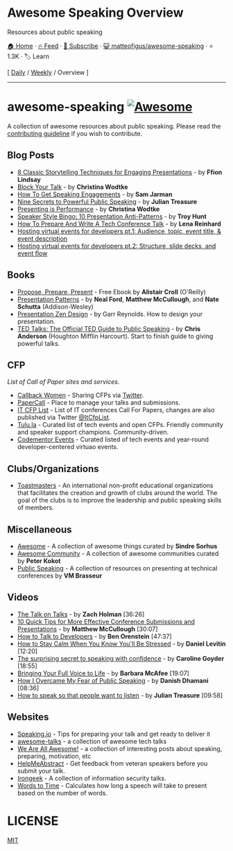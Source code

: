 # Awesome Speaking Overview

Resources about public speaking

[🏠 Home](/README.md) · [🔥 Feed](https://www.trackawesomelist.com/matteofigus/awesome-speaking/rss.xml) · [📮 Subscribe](https://trackawesomelist.us17.list-manage.com/subscribe?u=d2f0117aa829c83a63ec63c2f&id=36a103854c) · [😺 matteofigus/awesome-speaking](https://github.com/matteofigus/awesome-speaking) · ⭐ 1.3K · 🏷️ Learn

[ [Daily](/content/matteofigus/awesome-speaking/README.md) / [Weekly](/content/matteofigus/awesome-speaking/week/README.md) / Overview ]

---

# awesome-speaking [![Awesome](https://cdn.rawgit.com/sindresorhus/awesome/d7305f38d29fed78fa85652e3a63e154dd8e8829/media/badge.svg)](https://github.com/sindresorhus/awesome)

A collection of awesome resources about public speaking. Please read the [contributing guideline](https://github.com/matteofigus/awesome-speaking/blob/master/README.md/contributing.md) if you wish to contribute.

## Blog Posts

*   [8 Classic Storytelling Techniques for Engaging Presentations](https://www.sparkol.com/en/Blog/8-Classic-storytelling-techniques-for-engaging-presentations) - by **Ffion Lindsay**
*   [Block Your Talk](http://eleganthack.com/block-your-talk/) - by **Christina Wodtke**
*   [How To Get Speaking Engagements](https://www.samjarman.co.nz/blog/speaking-gigs) - by **Sam Jarman**
*   [Nine Secrets to Powerful Public Speaking](http://www.gq-magazine.co.uk/article/public-speaking-tips) - by **Julian Treasure**
*   [Presenting is Performance](http://eleganthack.com/presenting-is-performance/) - by **Christina Wodtke**
*   [Speaker Style Bingo: 10 Presentation Anti-Patterns](http://www.troyhunt.com/2015/06/speaker-style-bingo-10-presentation.html) - by **Troy Hunt**
*   [How To Prepare And Write A Tech Conference Talk](http://wunder.schoenaberselten.com/2016/02/16/how-to-prepare-and-write-a-tech-conference-talk/) - by **Lena Reinhard**
*   [Hosting virtual events for developers pt.1: Audience, topic, event title, & event description](https://www.codementor.io/blog/developer-virtual-events-guide1-dgzxdgnfmf)
*   [Hosting virtual events for developers pt.2: Structure, slide decks, and event flow](https://www.codementor.io/blog/developer-virtual-events-guide2-disafwxxav)

## Books

*   [Propose, Prepare, Present](http://shop.oreilly.com/product/0636920027096.do) - Free Ebook by **Alistair Croll** (O'Reilly)
*   [Presentation Patterns](http://presentationpatterns.com/) - by **Neal Ford**, **Matthew McCullough**, and **Nate Schutta** (Addison-Wesley)
*   [Presentation Zen Design](http://www.amazon.com/gp/product/0321668790) - by Garr Reynolds. How to design your presentation.
*   [TED Talks: The Official TED Guide to Public Speaking](http://www.amazon.com/d/0544634497/) - by **Chris Anderson** (Houghton Mifflin Harcourt). Start to finish guide to giving powerful talks.

## CFP

*List of Call of Paper sites and services.*

*   [Callback Women](http://www.callbackwomen.com/) - Sharing CFPs via [Twitter](https://twitter.com/callbackwomen).
*   [PaperCall](https://papercall.io/) - Place to manage your talks and submissions.
*   [IT CFP List](https://github.com/softwaremill/it-cfp-list) - List of IT conferences Call For Papers, changes are also published via Twitter [@ItCfpList](https://twitter.com/ItCfpList).
*   [Tulu.la](https://tulu.la) - Curated list of tech events and open CFPs. Friendly community and speaker support champions. Community-driven.
*   [Codementor Events](https://www.codementor.io/events) - Curated listed of tech events and year-round developer-centered virtuao events.

## Clubs/Organizations

*   [Toastmasters](https://www.toastmasters.org/Find-a-Club) - An international non-profit educational organizations that facilitates the creation and growth of clubs around the world. The goal of the clubs is to improve the leadership and public speaking skills of members.

## Miscellaneous

*   [Awesome](https://github.com/sindresorhus/awesome) - A collection of awesome things curated by **Sindre Sorhus**
*   [Awesome Community](https://github.com/peterkokot/awesome-community) - A collection of awesome communities curated by **Peter Kokot**
*   [Public Speaking](https://github.com/vmbrasseur/Public_Speaking) - A collection of resources on presenting at technical conferences by **VM Brasseur**

## Videos

*   [The Talk on Talks](https://zachholman.com/talk/the-talk-on-talks/) - by **Zach Holman** \[36:26]
*   [10 Quick Tips for More Effective Conference Submissions and Presentations](https://www.youtube.com/watch?v=fJz4JJIchaY) - by **Matthew McCullough** \[30:07]
*   [How to Talk to Developers](https://www.youtube.com/watch?v=l9JXH7JPjR4) - by **Ben Orenstein** \[47:37]
*   [How to Stay Calm When You Know You'll Be Stressed](https://www.ted.com/talks/daniel_levitin_how_to_stay_calm_when_you_know_you_ll_be_stressed) - by **Daniel Levitin** \[12:20]
*   [The surprising secret to speaking with confidence](https://www.youtube.com/watch?v=a2MR5XbJtXU) - by **Caroline Goyder** \[18:55]
*   [Bringing Your Full Voice to Life](https://www.youtube.com/watch?v=Ze763kgrWGg) -  by **Barbara McAfee** \[19:07]
*   [How I Overcame My Fear of Public Speaking](https://www.youtube.com/watch?v=80UVjkcxGmA) -  by **Danish Dhamani** \[08:36]
*   [How to speak so that people want to listen](https://www.youtube.com/watch?v=eIho2S0ZahI) -  by **Julian Treasure** \[09:58]

## Websites

*   [Speaking.io](http://speaking.io) - Tips for preparing your talk and get ready to deliver it
*   [awesome-talks](https://github.com/JanVanRyswyck/awesome-talks) - a collection of awesome tech talks
*   [We Are All Awesome!](http://weareallaweso.me/) - a collection of interesting posts about speaking, preparing, motivation, etc
*   [HelpMeAbstract](http://helpmeabstract.com/) - Get feedback from veteran speakers before you submit your talk.
*   [Irongeek](https://www.irongeek.com/) - A collection of information security talks.
*   [Words to Time](https://wordstotime.com/) - Calculates how long a speech will take to present based on the number of words.

# LICENSE

[MIT](https://github.com/matteofigus/awesome-speaking/blob/master/README.md/LICENSE.md)

